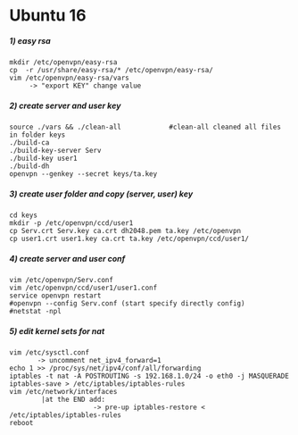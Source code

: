 # Ubuntu 16

##### 1) easy rsa
```nginx
mkdir /etc/openvpn/easy-rsa
cp  -r /usr/share/easy-rsa/* /etc/openvpn/easy-rsa/
vim /etc/openvpn/easy-rsa/vars
     -> "export KEY" change value
```
##### 2) create server and user key
```nginx
source ./vars && ./clean-all            #clean-all cleaned all files in folder keys
./build-ca
./build-key-server Serv
./build-key user1
./build-dh
openvpn --genkey --secret keys/ta.key
```
##### 3) create user folder and copy (server, user) key
```nginx
cd keys
mkdir -p /etc/openvpn/ccd/user1
cp Serv.crt Serv.key ca.crt dh2048.pem ta.key /etc/openvpn
cp user1.crt user1.key ca.crt ta.key /etc/openvpn/ccd/user1/
```
##### 4) create server and user conf
```nginx
vim /etc/openvpn/Serv.conf
vim /etc/openvpn/ccd/user1/user1.conf
service openvpn restart
#openvpn --config Serv.conf (start specify directly config)    
#netstat -npl
```
##### 5) edit kernel sets for nat
```nginx
vim /etc/sysctl.conf
       -> uncomment net_ipv4_forward=1
echo 1 >> /proc/sys/net/ipv4/conf/all/forwarding
iptables -t nat -A POSTROUTING -s 192.168.1.0/24 -o eth0 -j MASQUERADE
iptables-save > /etc/iptables/iptables-rules
vim /etc/network/interfaces
        |at the END add:
                     -> pre-up iptables-restore < /etc/iptables/iptables-rules
reboot
```
